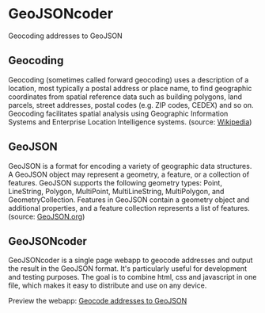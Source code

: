 # GeoJSONcoder
Geocoding addresses to GeoJSON

## Geocoding
Geocoding (sometimes called forward geocoding) uses a description of a location, most typically a postal address or place name, to find geographic coordinates from spatial reference data such as building polygons, land parcels, street addresses, postal codes (e.g. ZIP codes, CEDEX) and so on. Geocoding facilitates spatial analysis using Geographic Information Systems and Enterprise Location Intelligence systems.
(source: <a href="https://en.wikipedia.org/wiki/Geocoding">Wikipedia</a>)

## GeoJSON
GeoJSON is a format for encoding a variety of geographic data structures. A GeoJSON object may represent a geometry, a feature, or a collection of features. GeoJSON supports the following geometry types: Point, LineString, Polygon, MultiPoint, MultiLineString, MultiPolygon, and GeometryCollection. Features in GeoJSON contain a geometry object and additional properties, and a feature collection represents a list of features.
(source: <a href="http://geojson.org/">GeoJSON.org</a>)

## GeoJSONcoder
GeoJSONcoder is a single page webapp to geocode addresses and output the result in the GeoJSON format. It's particularly useful for development and testing purposes. The goal is to combine html, css and javascript in one file, which makes it easy to distribute and use on any device.

Preview the webapp: <a href="http://htmlpreview.github.io/?https://github.com/routexl/GeoJSONcoder/blob/master/GeoJSONcoder.html">Geocode addresses to GeoJSON</a>
